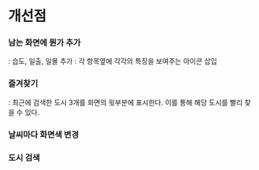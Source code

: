 # 개선점

### 남는 화면에 뭔가 추가
  : 습도, 일출, 일몰 추가
  : 각 항목옆에 각각의 특징을 보여주는 아이콘 삽입
### 즐겨찾기
  : 최근에 검색한 도시 3개를 화면의 윗부분에 표시한다. 이를 통해 해당 도시를 빨리 찾을 수 있다.

### 날씨마다 화면색 변경

### 도시 검색
